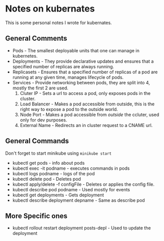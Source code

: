 # Notes on kubernates

This is some personal notes I wrote for kubernates.

## General Comments

- Pods - The smallest deployable units that one can manage in kubernetes.
- Deployments - They provide declarative updates and ensures that a specified number of replicas are always running.
- Replicasets - Ensures that a specified number of replicas of a pod are running at any given time, manages lifecycle of pods.
- Services - Provide networking between pods, they are split into 4, mostly the first 2 are used.
  1. Cluter IP - Sets a url to access a pod, only exposes pods in the cluster.
  1. Load Balancer - Makes a pod accessible from outside, this is the right way to expose a pod to the outside world.
  1. Node Port - Makes a pod accessible from _outside_ the ccluter, used only for dev purposes.
  1. External Name - Redirects an in cluster request to a CNAME url.

## General Commands

Don't forget to start minikube using `minikube start`

- kubectl get pods - info about pods
- kubectl exec -it podname - executes commands in pods
- kubectl logs podname - logs of the pod
- kubectl delete pod - Deletes pod
- kubectl apply/delete -f configFile - Deletes or applies the config file.
- kubectl describe pod podname - Used mostly for events
- kubectl get deployments - Gets deployment
- kubectl describe deployment depname - Same as describe pod

## More Specific ones

- kubectl rollout restart deployment posts-depl - Used to update the deployment

